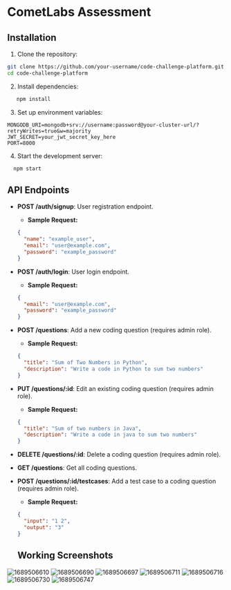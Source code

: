 # CometLabs Assessment

## Installation

1. Clone the repository:

```bash
git clone https://github.com/your-username/code-challenge-platform.git
cd code-challenge-platform
```

2. Install dependencies:

```bash
   npm install
```

3. Set up environment variables:

```
MONGODB_URI=mongodb+srv://username:password@your-cluster-url/?retryWrites=true&w=majority
JWT_SECRET=your_jwt_secret_key_here
PORT=8000
```

4. Start the development server:

```bash
  npm start
```

## API Endpoints

- **POST /auth/signup**: User registration endpoint.
  - **Sample Request:**
  ```json
  {
    "name": "example_user",
    "email": "user@example.com",
    "password": "example_password"
  }
  ```
- **POST /auth/login**: User login endpoint.
  - **Sample Request:**
  ```json
  {
    "email": "user@example.com",
    "password": "example_password"
  }
  ```
- **POST /questions**: Add a new coding question (requires admin role).

  - **Sample Request:**

  ```json
  {
    "title": "Sum of Two Numbers in Python",
    "description": "Write a code in Python to sum two numbers"
  }
  ```

- **PUT /questions/:id**: Edit an existing coding question (requires admin role).
  - **Sample Request:**
  ```json
  {
    "title": "Sum of two numbers in Java",
    "description": "Write a code in java to sum two numbers"
  }
  ```
- **DELETE /questions/:id**: Delete a coding question (requires admin role).
- **GET /questions**: Get all coding questions.
- **POST /questions/:id/testcases**: Add a test case to a coding question (requires admin role).

  - **Sample Request:**

  ```json
  {
    "input": "1 2",
    "output": "3"
  }
  ```

  ## Working Screenshots

![1689506610](https://github.com/sahilsuman933/cometlabs_assignment/assets/34382211/cb61d3a0-745b-4764-9201-66a278204d8d)
![1689506690](https://github.com/sahilsuman933/cometlabs_assignment/assets/34382211/8aa17970-638e-413f-8548-72d63e40017f)
![1689506697](https://github.com/sahilsuman933/cometlabs_assignment/assets/34382211/67b68605-035f-4f74-a41e-80a49253f34e)
![1689506711](https://github.com/sahilsuman933/cometlabs_assignment/assets/34382211/da78ffd1-96ff-4856-9788-e4dd788f36a4)
![1689506716](https://github.com/sahilsuman933/cometlabs_assignment/assets/34382211/c9bae6a0-fc31-4e95-b325-f2d855f6a5b6)
![1689506730](https://github.com/sahilsuman933/cometlabs_assignment/assets/34382211/5e1dcea4-563b-41cf-9216-c21252706318)
![1689506747](https://github.com/sahilsuman933/cometlabs_assignment/assets/34382211/b96fbcde-010d-45d3-b7cb-2917b296eb6b)
